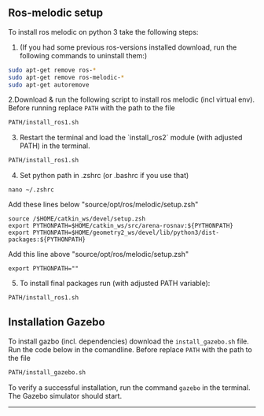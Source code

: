 ## Ros-melodic setup
To install ros melodic on python 3 take the following steps:
1. (If you had some previous ros-versions installed download, run the following commands to uninstall them:)
```bash
sudo apt-get remove ros-*
sudo apt-get remove ros-melodic-*
sudo apt-get autoremove
```
2.Download & run the following script to install ros melodic (incl virtual env). Before running replace <code>PATH</code> with the path to the file
```bash
PATH/install_ros1.sh 
```
3. Restart the terminal and load the `install_ros2´ module (with adjusted PATH) in the terminal.
```bash
PATH/install_ros1.sh 
```
4.  Set python path in .zshrc (or .bashrc if you use that)
```
nano ~/.zshrc
```
Add these lines below "source/opt/ros/melodic/setup.zsh"
```
source /$HOME/catkin_ws/devel/setup.zsh
export PYTHONPATH=$HOME/catkin_ws/src/arena-rosnav:${PYTHONPATH}
export PYTHONPATH=$HOME/geometry2_ws/devel/lib/python3/dist-packages:${PYTHONPATH}
```
Add this line above "source/opt/ros/melodic/setup.zsh"
```
export PYTHONPATH=""
```
5. To install final packages run (with adjusted PATH variable):
```bash
PATH/install_ros1.sh 
```
## Installation Gazebo
To install gazbo (incl. dependencies) download the `install_gazebo.sh` file.  Run the code below in the comandline. Before replace <code>PATH</code> with the path to the file
```bash
PATH/install_gazebo.sh 
```
To verify a successful installation, run the command <code>gazebo</code> in the terminal. The Gazebo simulator should start.

---
